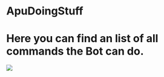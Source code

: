 # ApuDoingStuff
<h1> Here you can find an list of all commands the Bot can do. </h1>
<img src=”(https://cdn.betterttv.net/emote/610af00776ea4e2b9f755d8e/3x)”>

